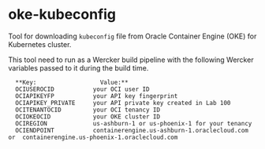 # oke-kubeconfig

Tool for downloading `kubeconfig` file from Oracle Container Engine (OKE) for Kubernetes cluster.

This tool need to run as a Wercker build pipeline with the following Wercker variables passed to it during the build time.

```
  **Key:                  Value:**
  OCIUSEROCID           your OCI user ID
  OCIAPIKEYFP           your API key fingerprint
  OCIAPIKEY_PRIVATE     your API private key created in Lab 100
  OCITENANTOCID         your OCI tenancy ID
  OCIOKEOCID            your OKE cluster ID
  OCIREGION             us-ashburn-1 or us-phoenix-1 for your tenancy
  OCIENDPOINT           containerengine.us-ashburn-1.oraclecloud.com  or  containerengine.us-phoenix-1.oraclecloud.com
  ```

